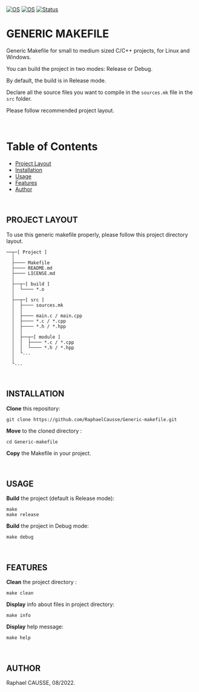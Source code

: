 [![OS](https://img.shields.io/badge/os-linux-blue.svg)](https://shields.io/)
[![OS](https://img.shields.io/badge/os-windows-blue.svg)](https://shields.io/)
[![Status](https://img.shields.io/badge/status-completed-success.svg)](https://shields.io/)

# GENERIC MAKEFILE

Generic Makefile for small to medium sized C/C++ projects, for Linux and Windows.

You can build the project in two modes: Release or Debug.

By default, the build is in Release mode.

Declare all the source files you want to compile in the `sources.mk` file in the `src` folder.

Please follow recommended project layout.

<br>

# Table of Contents
 
- [Project Layout](#project-layout)
- [Installation](#installation)
- [Usage](#usage)
- [Features](#features)
- [Author](#author)

<br>

## PROJECT LAYOUT

To use this generic makefile properly, please follow this project directory layout.
```
──┬─[ Project ]
  │
  ├──── Makefile
  ├──── README.md
  ├──── LICENSE.md
  │
  ├──┬─[ build ]
  │  └──── *.o
  │
  ├──┬─[ src ]
  │  ├──── sources.mk
  │  │
  │  ├──── main.c / main.cpp
  │  ├──── *.c / *.cpp
  │  ├──── *.h / *.hpp
  │  │
  │  ├──┬─[ module ]
  │  │  ├──── *.c / *.cpp
  │  │  └──── *.h / *.hpp
  │  └...
  │
  └...
```
<br>

## INSTALLATION

**Clone** this repository:
```
git clone https://github.com/RaphaelCausse/Generic-makefile.git
```
**Move** to the cloned directory :
```
cd Generic-makefile
```
**Copy** the Makefile in your project.

<br>

## USAGE

**Build** the project (default is Release mode):
```
make
make release
```
**Build** the project in Debug mode:
```
make debug
```

<br>

## FEATURES

**Clean** the project directory :
```
make clean
```
**Display** info about files in project directory:
```
make info
```
**Display** help message:
```
make help
```
<br>

## AUTHOR

Raphael CAUSSE, 08/2022.
